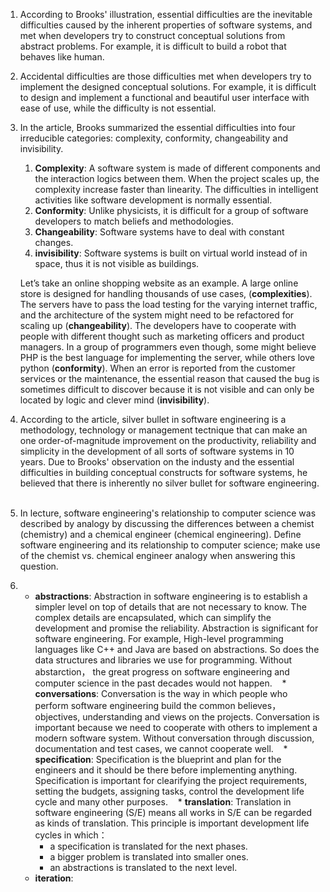 1. According to Brooks' illustration, essential difficulties are the inevitable difficulties caused by the inherent properties of software systems, and met when developers try to construct conceptual solutions from abstract problems. For example, it is difficult to build a robot that behaves like human.

1. Accidental difficulties are those difficulties met when developers try to implement the designed conceptual solutions. For example, it is difficult to design and implement a functional and beautiful user interface with ease of use, while the difficulty is not essential.

1. In the article, Brooks summarized the essential difficulties into four irreducible categories: complexity, conformity, changeability and invisibility.
    1. **Complexity**: A software system is made of different components and the interaction logics between them. When the project scales up, the complexity increase faster than linearity. The difficulties in intelligent activities like software development is normally essential.
    1. **Conformity**: Unlike physicists, it is difficult for a group of software developers to match beliefs and methodologies. 
    1. **Changeability**: Software systems have to deal with constant changes. 
    1. **invisibility**: Software systems is built on virtual world instead of in space, thus it is not visible as buildings.
    
    Let’s take an online shopping website as an example. A large online store is designed for handling thousands of use cases, (**complexities**). The servers have to pass the load testing for the varying internet traffic, and the architecture of the system might need to be refactored for scaling up (**changeability**). The developers have to cooperate with people with different thought such as marketing officers and product managers. In a group of programmers even though, some might believe PHP is the best language for implementing the server, while others love python (**conformity**). When an error is reported from the customer services or the maintenance, the essential reason that caused the bug is sometimes difficult to discover because it is not visible and can only be located by logic and clever mind (**invisibility**).

1. According to the article, silver bullet in software engineering is a methodology, technology or management tectnique that can make an one order-of-magnitude improvement on the productivity, reliability and simplicity in the development of all sorts of software systems in 10 years. Due to Brooks' observation on the industy and the essential difficulties in building conceptual constructs for software systems, he believed that there is inherently no silver bullet for software engineering.  

1. In lecture, software engineering's relationship to computer science was described by analogy by discussing the differences between a chemist (chemistry) and a chemical engineer (chemical engineering). Define software engineering and its relationship to computer science; make use of the chemist vs. chemical engineer analogy when answering this question.

1. * **abstractions**: Abstraction in software engineering is to establish a simpler level on top of details that are not necessary to know. The complex details are encapsulated, which can simplify the development and promise the reliability. Abstraction is significant for software engineering. For example, High-level programming languages like C++ and Java are based on abstractions. So does the data structures and libraries we use for programming. Without abstarction， the great progress on software engineering and computer science in the past decades would not happen.
    * **conversations**: Conversation is the way in which people who perform software engineering build the common believes，objectives, understanding and views on the projects. Conversation is important because we need to cooperate with others to implement a modern software system. Without conversation through discussion, documentation and test cases, we cannot cooperate well.
    * **specification**: Specification is the blueprint and plan for the engineers and it should be there before implementing anything. Specification is important for clearifying the project requirements, setting the budgets, assigning tasks, control the development life cycle and many other purposes.
    * **translation**: Translation in software engineering (S/E) means all works in S/E can be regarded as kinds of translation. This principle is important development life cycles in which：
        * a specification is translated for the next phases. 
        * a bigger problem is translated into smaller ones.
        * an abstractions is translated to the next level.
    * **iteration**:

